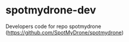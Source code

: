 # spotmydrone-dev
Developers code for repo spotmydrone (https://github.com/SpotMyDrone/spotmydrone)
